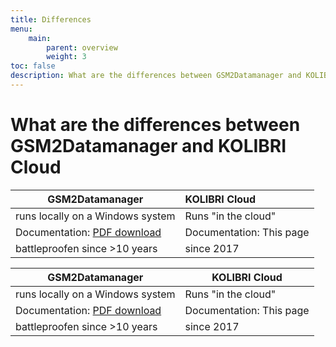 ```yaml
---
title: Differences
menu:
    main:
        parent: overview
        weight: 3
toc: false
description: What are the differences between GSM2Datamanager and KOLIBRI Cloud
---
```


# What are the differences between GSM2Datamanager and KOLIBRI Cloud
| GSM2Datamanager      | KOLIBRI Cloud       |  
| ------------- | :----------- | 
|  runs locally on a Windows system    | Runs "in the cloud"  | 
| Documentation: [PDF download](http://www.keller-druck2.ch/swupdate/InstallerGSM2Datamanager/manual/MAN_Datamanager_EN_en.pdf)| Documentation: This page | 
| battleproofen since >10 years      | since 2017 | 

GSM2Datamanager    | KOLIBRI Cloud 
--------|------
|  runs locally on a Windows system    | Runs "in the cloud"  | 
| Documentation: [PDF download](http://www.keller-druck2.ch/swupdate/InstallerGSM2Datamanager/manual/MAN_Datamanager_EN_en.pdf)| Documentation: This page | 
| battleproofen since >10 years      | since 2017 | 